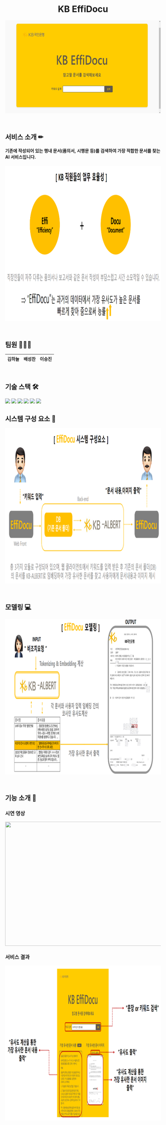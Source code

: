 <h1 align="middle">KB EffiDocu</h1>

<p align="center"><img src="./exec/메인 화면.png" align="middle" width="800" height="300"/></p>

<br/>

## 서비스 소개 ✏

<h4>기존에 작성되어 있는 행내 문서(품의서, 시행문 등)를 검색하여 가장 적합한 문서를 찾는 AI 서비스입니다.</h4>
<p align="center"><img src="./exec/effidocu.png" align="middle" width="1000" height="500"/></p>

<br/>

## 팀원 👩‍👦‍👦

| 김하늘 | 배성찬 | 이승진 |
| :----: | :----: | :----: |

<br/>

## 기술 스택 🛠️

<img src="https://img.shields.io/badge/Python-3776AB?style=for-the-badge&logo=python&logoColor=white">
<img src="https://img.shields.io/badge/PyTorch-EE4C2C?style=for-the-badge&logo=pytorch&logoColor=white">
<img src="https://img.shields.io/badge/scikitlearn-F7931E?style=for-the-badge&logo=scikitlearn&logoColor=white">
<img src="https://img.shields.io/badge/Flask-000000?style=for-the-badge&logo=flask&logoColor=white">
<img src="https://img.shields.io/badge/html5-E34F26?style=for-the-badge&logo=html5&logoColor=white">
<img src="https://img.shields.io/badge/css-1572B6?style=for-the-badge&logo=css3&logoColor=white">

<br/>

## 시스템 구성 요소 🎨

<p align="center"><img src="./exec/system.png" align="middle" width="1000" height="500"/></p>

<br/>

## 모델링 💻

<p align="center"><img src="./exec/model.png" align="middle" width="1000" height="500"/></p>

<br/>

## 기능 소개 🧰

### 시연 영상

<p align="center"><img src="./exec/프로토타입 GIF파일.gif" align="middle" width="800" height="400"/></p>

### 서비스 결과

<p align="center"><img src="./exec/main.png" align="middle" width="1000" height="500"/></p>
